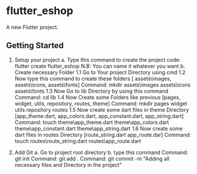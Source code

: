 # flutter_eshop

A new Flutter project.

## Getting Started

1. Setup your project
   a. Type this command to create the project
   code: flutter create flutter_eshop
   N.B: You can name it whatever you want
   b. Create necessary Folder
   1.1 Go to Your project Directory using cmd
   1.2 Now type this command to create these folders
   [ assets\images, assets\icons, assets\fonts]
   Command: mkdir assets\images assets\icons assets\fonts
   1.3 Now Go to lib Directory by using this command
   Command: cd lib
   1.4 Now Create some Folders like previous
   [pages, widget, utils, repository, routes, theme]
   Command: mkdir pages widget utils repository routes
   1.5 Now create some dart files in theme Directory
   [app_theme.dart, app_colors.dart, app_constant.dart, app_string.dart]
   Command: touch theme\app_theme.dart theme\app_colors.dart theme\app_constant.dart theme\app_string.dart
   1.6 Now create some dart files in routes Directory
   [route_string.dart app_route.dar]
   Command: touch routes\route_string.dart routes\app_route.dart

2. Add Git
    a. Go to project root directory
    b. type this command
        Command: git init 
        Command: git add .
        Command: git commit -m "Adding all necessary files and Directory in the project"
        
